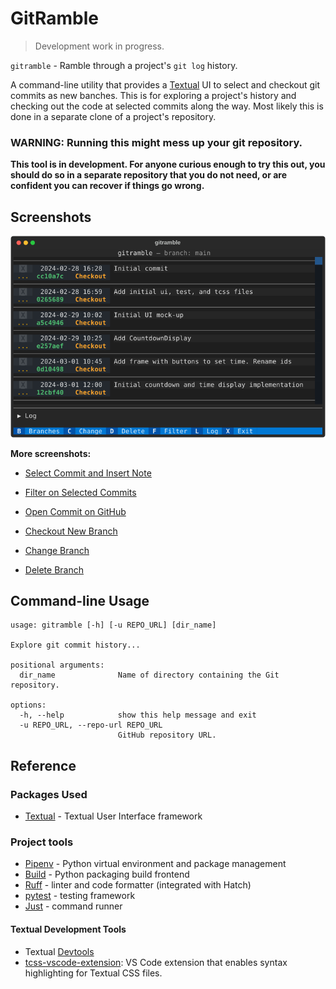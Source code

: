 # GitRamble

> Development work in progress.

`gitramble` - Ramble through a project's `git log` history.

A command-line utility that provides a [Textual](https://textual.textualize.io/) UI to select and checkout git commits as new banches. This is for exploring a project's history and checking out the code at selected commits along the way. Most likely this is done in a separate clone of a project's repository.

### WARNING: Running this might mess up your git repository.

**This tool is in development. For anyone curious enough to try this out, you should do so in a separate repository that you do not need, or are confident you can recover if things go wrong.**

## Screenshots

![Screenshot](readme_images/gitramble-screenshot.png)

**More screenshots:**

- [Select Commit and Insert Note](screenshots/gitramble-1-select-note.md)

- [Filter on Selected Commits](screenshots/gitramble-2-filter.md)

- [Open Commit on GitHub](screenshots/gitramble-3-github.md)

- [Checkout New Branch](screenshots/gitramble-4-checkout.md)

- [Change Branch](screenshots/gitramble-5-change.md)

- [Delete Branch](screenshots/gitramble-6-delete.md)

## Command-line Usage

```
usage: gitramble [-h] [-u REPO_URL] [dir_name]

Explore git commit history...

positional arguments:
  dir_name              Name of directory containing the Git repository.

options:
  -h, --help            show this help message and exit
  -u REPO_URL, --repo-url REPO_URL
                        GitHub repository URL.

```

## Reference

### Packages Used

- [Textual](https://textual.textualize.io/) - Textual User Interface framework

### Project tools

- [Pipenv](https://github.com/pypa/pipenv#readme) - Python virtual environment and package management
- [Build](https://build.pypa.io/en/stable/) - Python packaging build frontend
- [Ruff](https://docs.astral.sh/ruff/) - linter and code formatter (integrated with Hatch)
- [pytest](https://docs.pytest.org/en/stable/) - testing framework
- [Just](https://github.com/casey/just#readme) - command runner

#### Textual Development Tools

- Textual [Devtools](https://textual.textualize.io/guide/devtools/)
- [tcss-vscode-extension](https://github.com/Textualize/tcss-vscode-extension#readme): VS Code extension that enables syntax highlighting for Textual CSS files.

